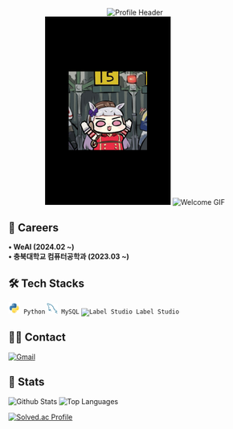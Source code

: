 <p align="center">
  <img src="https://capsule-render.vercel.app/api?type=waving&color=0:b1dd8c,100:4f7a28&height=180&text=Gorushi&fontColor=ffffff&fontSize=70" alt="Profile Header" /><br>
  <!-- Optional welcome GIF (uncomment & replace path) -->
  <img src="assets/gif1_uniform.gif" alt="Welcome GIF" width="250"/>
  <img src="assets/gif2_uniform.gif" alt="Welcome GIF" width="250"/>
</p>

## 🚀 Careers
<strong>
•&nbsp;WeAI&nbsp;(2024.02&nbsp;~)<br>
•&nbsp;충북대학교&nbsp;컴퓨터공학과&nbsp;(2023.03&nbsp;~)
</strong>

## 🛠️ Tech Stacks
<p align="left">
  <code><img alt="Python" height="23" src="https://raw.githubusercontent.com/devicons/devicon/master/icons/python/python-original.svg"> Python</code>
  <code><img alt="MySQL" height="21" src="https://raw.githubusercontent.com/devicons/devicon/master/icons/mysql/mysql-original.svg"> MySQL</code>
  <code><img alt="Label Studio" height="20" src="https://labelstud.io/favicon.ico"> Label&nbsp;Studio</code>
</p>

## 🧑‍💻 Contact
<p align="left">
  <a href="mailto:riceshower1015@gmail.com">
    <img alt="Gmail" height="50" src="https://img.icons8.com/color/48/000000/gmail-new.png">
  </a>
</p>

## 🏅 Stats
<p align="left">
  <img src="https://github-readme-stats.vercel.app/api?username=Gorushi&custom_title=Gorushi's%20Github%20Stat&theme=dark" alt="Github Stats" />
  <img src="https://github-readme-stats.vercel.app/api/top-langs/?username=Gorushi&layout=compact&theme=dark" alt="Top Languages" />
</p>
<p align="left">
  <a href="https://solved.ac/mou8208">
    <img src="http://mazassumnida.wtf/api/v2/generate_badge?boj=mou8208" alt="Solved.ac Profile" />
  </a>
</p>
